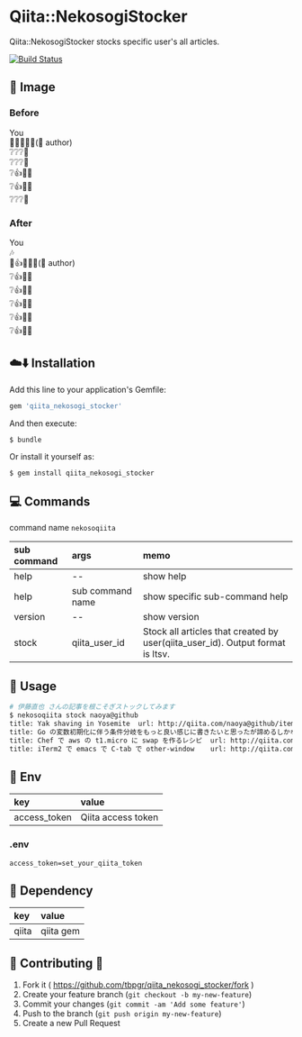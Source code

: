 # Qiita::NekosogiStocker

Qiita::NekosogiStocker stocks specific user's all articles.

[![Build Status](https://travis-ci.org/tbpgr/qiita_nekosogi_stocker.png?branch=master)](https://travis-ci.org/tbpgr/qiita_nekosogi_stocker)

## :thought_balloon: Image
### Before
You  
:man::grey_question::grey_question::page_with_curl::older_man:(:star2: author)  
:grey_question::grey_question::grey_question::page_with_curl:  
:grey_question::grey_question::grey_question::page_with_curl:  
:grey_question::thumbsup::paperclip::page_with_curl:  
:grey_question::thumbsup::paperclip::page_with_curl:  
:grey_question::grey_question::grey_question::page_with_curl:  

### After

You  
:notes:  
:man::thumbsup::paperclip::page_with_curl::older_man:(:star2: author)  
:grey_question::thumbsup::paperclip::page_with_curl:  
:grey_question::thumbsup::paperclip::page_with_curl:  
:grey_question::thumbsup::paperclip::page_with_curl:  
:grey_question::thumbsup::paperclip::page_with_curl:  
:grey_question::thumbsup::paperclip::page_with_curl:  

## :cloud::arrow_down: Installation

Add this line to your application's Gemfile:

```ruby
gem 'qiita_nekosogi_stocker'
```

And then execute:

    $ bundle

Or install it yourself as:

    $ gem install qiita_nekosogi_stocker

## :computer: Commands
command name `nekosoqiita`

|sub command|args|memo|
|:--|:--|:--|
|help|--|show help|
|help|sub command name|show specific sub-command help|
|version|--|show version|
|stock|qiita_user_id|Stock all articles that created by user(qiita_user_id). Output format is ltsv.|

## :scroll: Usage

~~~bash
# 伊藤直也 さんの記事を根こそぎストックしてみます
$ nekosoqiita stock naoya@github
title: Yak shaving in Yosemite	url: http://qiita.com/naoya@github/items/8793fe9227f2b144b1ff
title: Go の変数初期化に伴う条件分岐をもっと良い感じに書きたいと思ったが諦めるしかないようです	url: http://qiita.com/naoya@github/items/fbfb853a910a8b3ae0fd
title: Chef で aws の t1.micro に swap を作るレシピ	url: http://qiita.com/naoya@github/items/2059e3755962e907315e
title: iTerm2 で emacs で C-tab で other-window	url: http://qiita.com/naoya@github/items/bfb250aa76107a036127
~~~

## :deciduous_tree: Env

|key|value|
|:--|:--|
|access_token|Qiita access token|

### .env
~~~
access_token=set_your_qiita_token
~~~

## :couple: Dependency

|key|value|
|:--|:--|
|qiita|qiita gem|

## :two_women_holding_hands: Contributing :two_men_holding_hands:

1. Fork it ( https://github.com/tbpgr/qiita_nekosogi_stocker/fork )
2. Create your feature branch (`git checkout -b my-new-feature`)
3. Commit your changes (`git commit -am 'Add some feature'`)
4. Push to the branch (`git push origin my-new-feature`)
5. Create a new Pull Request
